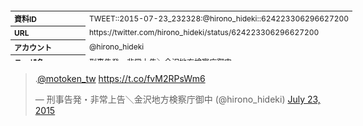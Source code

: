 <table style="font-size: 9pt; width: 610px; margin-bottom: 20px; height: 80px;">
<tbody>
    <tr>
        <th align=left>資料ID</th>
        <td align=left>TWEET::2015-07-23_232328:@hirono_hideki::624223306296627200</td>
    </tr>
    <tr>
        <th align=left>URL</th>
        <td align=left>https://twitter.com/hirono_hideki/status/624223306296627200</td>
    </tr>
    <tr>
        <th align=left>アカウント</th>
        <td align=left>@hirono_hideki</td>
    </tr>
    <tr>
        <th align=left>ユーザ名</th>
        <td align=left>刑事告発・非常上告＼金沢地方検察庁御中</td>
    </tr>
    <tr>
        <th align=left>ツイートの記録日時</th>
        <td align=left>created_at 2022-08-24_1425</td>
    </tr>
</tbody>
</table>
<blockquote class="twitter-tweet" data-width="450"  data-lang="ja"><p lang="und" dir="ltr">.<a href="https://twitter.com/motoken_tw?ref_src=twsrc%5Etfw">@motoken_tw</a> <a href="https://t.co/fvM2RPsWm6">https://t.co/fvM2RPsWm6</a></p>&mdash; 刑事告発・非常上告＼金沢地方検察庁御中 (@hirono_hideki) <a href="https://twitter.com/hirono_hideki/status/624223306296627200?ref_src=twsrc%5Etfw">July 23, 2015</a></blockquote>
<script async src="https://platform.twitter.com/widgets.js" charset="utf-8"></script>



